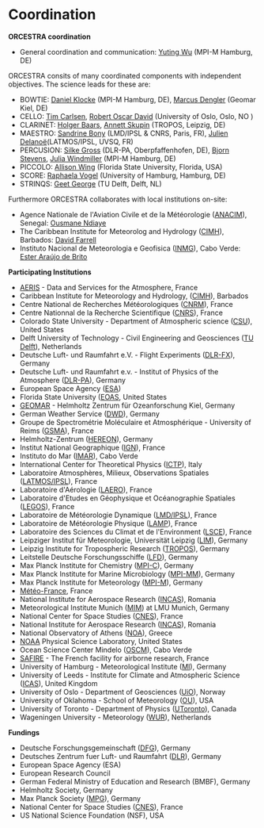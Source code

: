 # Coordination

**ORCESTRA coordination**

* General coordination and communication: [Yuting Wu](mailto:yuting.wu@mpimet.mpg.de) (MPI-M Hamburg, DE)


ORCESTRA consits of many coordinated components with independent objectives. The science leads for these are:

* BOWTIE: [Daniel Klocke](mailto:daniel.klocke@mpimet.mpg.de) (MPI-M Hamburg, DE), [Marcus Dengler](mailto:mdengler@geomar.de) (Geomar Kiel, DE)
* CELLO: [Tim Carlsen](mailto:tim.carlsen@geo.uio.no), [Robert Oscar David](mailto:r.o.david@geo.uio.no) (University of Oslo, Oslo, NO )
* CLARINET: [Holger Baars](mailto:baars@tropos.de), [Annett Skupin](mailto:skupin@tropos.de) (TROPOS, Leipzig, DE)
* MAESTRO: [Sandrine Bony](mailto:sandrine.bony@lmd.ipsl.fr) (LMD/IPSL & CNRS, Paris, FR), [Julien Delanoë](mailto:julien.delanoe@latmos.ipsl.fr)(LATMOS/IPSL, UVSQ, FR) 
* PERCUSION: [Silke Gross](mailto:silke.gross@dlr.de) (DLR-PA, Oberpfaffenhofen, DE), [Bjorn Stevens](mailto:bjorn.stevens@mpimet.mpg.de), [Julia Windmiller](mailto:julia.windmiller@mpimet.mpg.de) (MPI-M Hamburg, DE) 
* PICCOLO: [Allison Wing](mailto:awing@fsu.edu) (Florida State University, Florida, USA)
* SCORE: [Raphaela Vogel](mailto:raphaela.vogel@uni-hamburg.de) (University of Hamburg, Hamburg, DE)
* STRINQS: [Geet George](mailto:g.george@tudelft.nl) (TU Delft, Delft, NL)

Furthermore ORCESTRA collaborates with local institutions on-site:

* Agence Nationale de l'Aviation Civile et de la Météorologie ([ANACIM](https://www.anacim.sn)), Senegal: [Ousmane Ndiaye](mailto:ousmane.ndiaye@anacim.sn)
* The Caribbean Institute for Meteorolog and Hydrology ([CIMH](https://www.cimh.edu.bb)), Barbados: [David Farrell](mailto:dfarrell@cimh.edu.bb)
* Instituto Nacional de Meteorologia e Geofisica ([INMG](https://www.inmg.gov.cv)), Cabo Verde: [Ester Araújo de Brito](mailto:ester.brito@inmg.gov.cv)


**Participating Institutions**

* [AERIS](https://en.aeris-data.fr) - Data and Services for the Atmosphere, France
* Caribbean Institute for Meteorology and Hydrology, ([CIMH](http://www.cimh.edu.bb)), Barbados
* Centre National de Recherches Météorologiques ([CNRM](http://www.cnrm.fr)), France
* Centre Nationnal de la Recherche Scientifique ([CNRS](http://www.cnrs.fr)), France
* Colorado State University - Department of Atmospheric science ([CSU](https://www.atmos.colostate.edu)), United States
* Delft University of Technology - Civil Engineering and Geosciences ([TU Delft](https://www.tudelft.nl/en/ceg)), Netherlands
* Deutsche Luft- und Raumfahrt e.V. - Flight Experiments ([DLR-FX](https://www.dlr.de/en/fx)), Germany
* Deutsche Luft- und Raumfahrt e.v. - Institut of Physics of the Atmosphere ([DLR-PA](http://www.dlr.de/en/ipa)), Germany
* European Space Agency ([ESA](https://www.esa.int))
* Florida State University ([EOAS](https://www.eoas.fsu.edu), United States
* [GEOMAR](https://www.geomar.de/en/) - Helmholtz Zentrum für Ozeanforschung Kiel, Germany
* German Weather Service ([DWD](https://www.dwd.de/EN/Home/home_node.html)), Germany
* Groupe de Spectrométrie Moléculaire et Atmosphérique - University of Reims ([GSMA](https://www.univ-reims.fr/universite/organisation/groupe-de-spectrometrie-moleculaire-et-atmospherique-gsma-umr-7331,7741,18258.html?args=lfxKh5tMLAqo3x8IaMimKcdO3GQDPCNzUAsV4NL58b%252AHnt1s3wzGXgvIteUcTvFiMAopurdL0g3kKWRB_sN8rg)), France
* Helmholtz-Zentrum ([HEREON](https://www.hereon.de/index.php.en)), Germany
* Institut National Geographique ([IGN](https://www.ign.fr/institut)), France
* Instituto do Mar ([IMAR](https://www.facebook.com/IMAR.gov.cv/)), Cabo Verde
* International Center for Theoretical Physics ([ICTP](https://www.ictp.it)), Italy
* Laboratoire Atmosphères, Milieux, Observations Spatiales ([LATMOS/IPSL](https://www.latmos.ipsl.fr/index.php/en/)), France
* Laboratoire d'Aérologie ([LAERO](https://www.aero.obs-mip.fr)), France
* Laboratoire d'Etudes en Géophysique et Océanographie Spatiales ([LEGOS](https://www.legos.omp.eu/en/homepage/)), France
* Laboratoire de Météorologie Dynamique ([LMD/IPSL](http://www.lmd.jussieu.fr)), France
* Laboratoire de Météorologie Physique ([LAMP](http://wwwobs.univ-bpclermont.fr/atmos/)), France
* Laboratoire des Sciences du Climat et de l'Environment ([LSCE](https://www.lsce.ipsl.fr/en/index.php)), France
* Leipziger Institut für Meteorologie, Universität Leipzig ([LIM](http://meteo.physgeo.uni-leipzig.de/en/)), Germany
* Leipzig Institute for Tropospheric Research ([TROPOS](https://www.tropos.de/en/)), Germany
* Leitstelle Deutsche Forschungsschiffe ([LFD](https://www.ldf.uni-hamburg.de)), Germany
* Max Planck Institute for Chemistry ([MPI-C](https://www.mpic.de/2285/en)), Germany
* Max Planck Institute for Marine Microbiology ([MPI-MM](https://www.mpi-bremen.de/en/Home.html)), Germany
* Max Planck Institute for Meteorology ([MPI-M](https://mpimet.mpg.de/en/homepage)), Germany
* [Météo-France](https://meteofrance.com), France
* National Institute for Aerospace Research ([INCAS](http://www.incas.ro/)), Romania
* Meteorological Institute Munich ([MIM](https://www.en.meteo.physik.uni-muenchen.de/index.html)) at LMU Munich, Germany
* National Center for Space Studies ([CNES](https://cnes.fr/en)), France
* National Institute for Aerospace Research ([INCAS](http://www.incas.ro/)), Romania
* National Observatory of Athens ([NOA](https://www.noa.gr/en/)), Greece
* [NOAA](https://psl.noaa.gov) Physical Science Laboratory, United States
* Ocean Science Center Mindelo ([OSCM](https://www.oscm.cv)), Cabo Verde
* [SAFIRE](https://www.safire.fr/en/) - The French facility for airborne research, France
* University of Hamburg - Meteorological Institute ([MI](https://www.mi.uni-hamburg.de/en.html)), Germany
* University of Leeds - Institute for Climate and Atmospheric Science ([ICAS](https://environment.leeds.ac.uk/institute-climate-atmospheric-science)), United Kingdom
* University of Oslo - Department of Geosciences ([UiO](https://www.mn.uio.no/geo/english/)), Norway
* University of Oklahoma - School of Meteorology ([OU](https://meteorology.ou.edu)), USA
* University of Toronto - Department of Physics ([UToronto](https://www.physics.utoronto.ca)), Canada
* Wageningen University - Meteorology ([WUR](https://research.wur.nl/en/organisations/meteorology)), Netherlands

**Fundings** 

* Deutsche Forschungsgemeinschaft ([DFG](https://www.dfg.de/en)), Germany
* Deutsches Zentrum fuer Luft- und Raumfahrt ([DLR](https://www.dlr.de/en)), Germany
* European Space Agency (ESA)
* European Research Council 
* German Federal Ministry of Education and Research (BMBF), Germany
* Helmholtz Society, Germany
* Max Planck Society ([MPG](https://www.mpg.de/de)), Germany
* National Center for Space Studies ([CNES](https://cnes.fr/en)), France
* US National Science Foundation (NSF), USA



